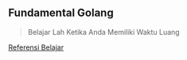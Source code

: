 ## Fundamental Golang

> Belajar Lah Ketika Anda Memiliki Waktu Luang

[Referensi Belajar](https://dasarpemrogramangolang.novalagung.com/1-berkenalan-dengan-golang.html)